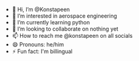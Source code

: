 - 👋 Hi, I’m @Konstapeen
- 👀 I’m interested in aerospace engineering
- 🌱 I’m currently learning python
- 💞️ I’m looking to collaborate on nothing yet
- 📫 How to reach me @konstapeen on all socials
- 😄 Pronouns: he/him
- ⚡ Fun fact: I'm billingual

<!---
Konstapeen/Konstapeen is a ✨ special ✨ repository because its `README.md` (this file) appears on your GitHub profile.
You can click the Preview link to take a look at your changes.
--->
